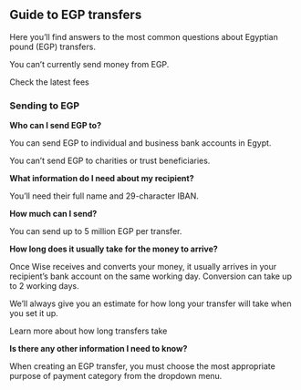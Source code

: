 ## Guide to EGP transfers  
Here you’ll find answers to the most common questions about Egyptian pound (EGP) transfers.

You can’t currently send money from EGP. 

Check the latest fees

### Sending to EGP

 **Who can I send EGP to?**

You can send EGP to individual and business bank accounts in Egypt.

You can’t send EGP to charities or trust beneficiaries.

 **What information do I need about my recipient?**

You’ll need their full name and 29-character IBAN.

 **How much can I send?**

You can send up to 5 million EGP per transfer.

 **How long does it usually take for the money to arrive?**

Once Wise receives and converts your money, it usually arrives in your recipient’s bank account on the same working day. Conversion can take up to 2 working days. 

We’ll always give you an estimate for how long your transfer will take when you set it up.

Learn more about how long transfers take

 **Is there any other information I need to know?**

When creating an EGP transfer, you must choose the most appropriate purpose of payment category from the dropdown menu.